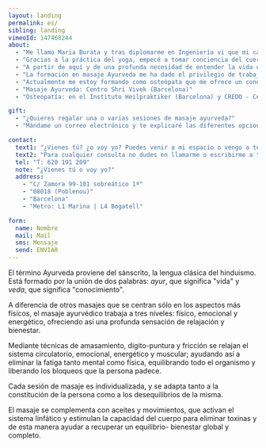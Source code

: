 ```yaml
---
layout: landing
permalink: es/
sibling: landing
vimeoId: 147468244
about:
  - "Me llamo Maria Burata y tras diplomarme en Ingeniería vi que mi camino era otro."
  - "Gracias a la práctica del yoga, empecé a tomar conciencia del cuerpo y a conectar con él."
  - "A partir de aquí y de una profunda necesidad de entender la vida de una manera más holística, empecé a realizar diferentes cursos, trabajos energéticos y a introducirme en el mundo de las terapias, donde descubrí mi vocación terapéutica."
  - "La formación en masaje Ayurveda me ha dado el privilegio de trabajar día a día con el cuerpo en un aprendizaje constante de tratamientos energéticos y físicos."
  - "Actualmente me estoy formando como osteópata que me ofrece un conocimiento global de la  persona, desde el punto de vista estructural, visceral, cráneo-sacral, como en los aspectos somato-emocional y energéticos. "
  - "Masaje Ayurveda: Centro Shri Vivek (Barcelona)"
  - "Osteopatía: en el Instituto Heilpraktiker (Barcelona) y CREDO - Centro de Recherche et de Enseignement del Ostéopathie (Barcelona)"

gift:
  - "¿Quieres regalar una o varias sesiones de masaje ayurveda?"
  - "Mándame un correo electrónico y te explicaré las diferentes opciones para regalar un momento de paz y relax"

contact:
  text1: "¿Vienes tú? ¿o voy yo? Puedes venir a mi espacio o vengo a tu casa. Consulta los [precios](#prices)."
  text2: "Para cualquier consulta no dudes en llamarme o escribirme a través de este formulario:"
  tel: "T: 620 191 209"
  note: "¿Vienes tú o voy yo?"
  address:
    - "C/ Zamora 99-101 sobreático 1ª"
    - "08018 (Poblenou)"
    - "Barcelona"
    - "Metro: L1 Marina | L4 Bogatell"

form:
  name: Nombre
  mail: Mail
  sms: Mensaje
  send: ENVIAR
---
```


El término Ayurveda proviene del sánscrito, la lengua clásica del hinduismo.
Está formado por la unión de dos palabras: _ayur_, que significa "vida" y _veda_, que significa "conocimiento".

A diferencia de otros masajes que se centran sólo en los aspectos más físicos, el masaje ayurvédico trabaja a tres niveles: físico, emocional y energético, ofreciendo así una profunda sensación de relajación y bienestar.

Mediante técnicas de amasamiento, digito-puntura y fricción se relajan el sistema circulatorio, emocional, energético y muscular; ayudando así a eliminar la fatiga tanto mental como física, equilibrando todo el organismo y liberando los bloqueos que la persona padece.

Cada sesión de masaje es individualizada, y se adapta tanto a la constitución de la persona como a los desequilibrios de la misma.

El masaje se complementa con aceites y movimientos, que activan el sistema linfático y estimulan la capacidad del cuerpo para eliminar toxinas y de esta manera ayudar a recuperar un equilibrio- bienestar global y completo.
